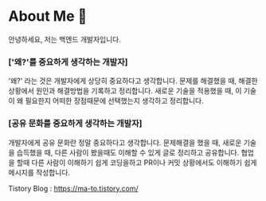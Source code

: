 # About Me 👋
안녕하세요, 저는 백엔드 개발자입니다. 

### **['왜?'를 중요하게 생각하는 개발자]**

'왜?' 라는 것은 개발자에게 상당히 중요하다고 생각합니다.
문제를 해결했을 때, 해결한 상황에서 원인과 해결방법을 기록하고 정리합니다.
새로운 기술을 적용했을 때, 이 기술이 왜 필요한지 어떠한 장점때문에 선택했는지 생각하고 정리합니다.


### **[공유 문화를 중요하게 생각하는 개발자]**

개발자에게 공유 문화란 정말 중요하다고 생각합니다.
문제해결을 했을 때, 새로운 기술을 습득했을 때, 다른 사람이 봤을때도 이해할 수 있게 글로 정리하고 공유합니다.
협업을 할때 다른 사람이 이해하기 쉽게 코딩을하고
PR이나 커밋 상황에서도 이해하기 쉽게 메시지를 작성합니다.



Tistory Blog : https://ma-to.tistory.com/

